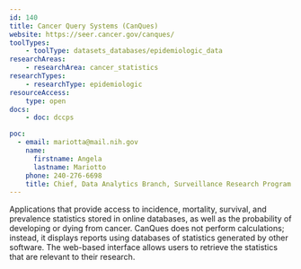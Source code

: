 ```yaml
---
id: 140
title: Cancer Query Systems (CanQues)
website: https://seer.cancer.gov/canques/
toolTypes:
    - toolType: datasets_databases/epidemiologic_data
researchAreas:
    - researchArea: cancer_statistics
researchTypes:
    - researchType: epidemiologic
resourceAccess:
    type: open
docs:
    - doc: dccps

poc:
  - email: mariotta@mail.nih.gov
    name:
      firstname: Angela
      lastname: Mariotto
    phone: 240-276-6698
    title: Chief, Data Analytics Branch, Surveillance Research Program
---
```

Applications that provide access to incidence, mortality, survival, and prevalence statistics stored in online databases, as well as the probability of developing or dying from cancer. CanQues does not perform calculations; instead, it displays reports using databases of statistics generated by other software. The web-based interface allows users to retrieve the statistics that are relevant to their research.
